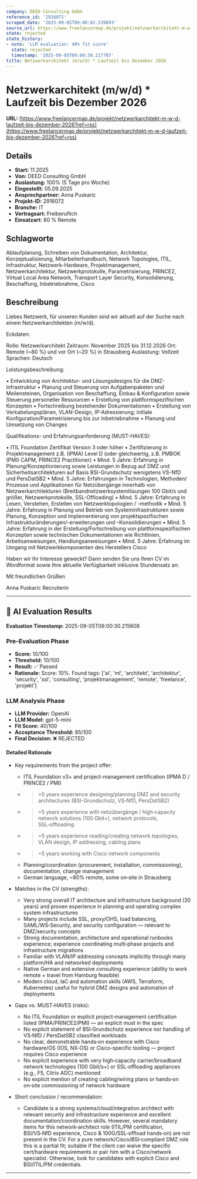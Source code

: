 ```yaml
---
company: DEED Consulting GmbH
reference_id: '2916072'
scraped_date: '2025-09-05T09:00:02.539893'
source_url: https://www.freelancermap.de/projekt/netzwerkarchitekt-m-w-d-laufzeit-bis-dezember-2026?ref=rss
state: rejected
state_history:
- note: 'LLM evaluation: 40% fit score'
  state: rejected
  timestamp: '2025-09-05T09:00:30.217707'
title: Netzwerkarchitekt (m/w/d) * Laufzeit bis Dezember 2026
---
```



# Netzwerkarchitekt (m/w/d) * Laufzeit bis Dezember 2026
**URL:** [https://www.freelancermap.de/projekt/netzwerkarchitekt-m-w-d-laufzeit-bis-dezember-2026?ref=rss](https://www.freelancermap.de/projekt/netzwerkarchitekt-m-w-d-laufzeit-bis-dezember-2026?ref=rss)
## Details
- **Start:** 11.2025
- **Von:** DEED Consulting GmbH
- **Auslastung:** 100% (5 Tage pro Woche)
- **Eingestellt:** 05.09.2025
- **Ansprechpartner:** Anna Puskaric
- **Projekt-ID:** 2916072
- **Branche:** IT
- **Vertragsart:** Freiberuflich
- **Einsatzart:** 80
                                                % Remote

## Schlagworte
Ablaufplanung, Schreiben von Dokumentation, Architektur, Konzeptualisierung, Mitarbeiterhandbuch, Network Topologies, ITIL, Infrastruktur, Netzwerk-Hardware, Projektmanagement, Netzwerkarchitektur, Netzwerkprotokolle, Parametrisierung, PRINCE2, Virtual Local Area Network, Transport Layer Security, Konsolidierung, Beschaffung, Inbetriebnahme, Cisco

## Beschreibung
Liebes Netzwerk,
für unseren Kunden sind wir aktuell auf der Suche nach einem Netzwerkarchitekten (m/w/d).

Eckdaten:

Rolle: Netzwerkarchitekt
Zeitraum: November 2025 bis 31.12.2026
Ort: Remote (~80 %) und vor Ort (~20 %) in Strausberg
Auslastung: Vollzeit
Sprachen: Deutsch

Leistungsbeschreibung:

• Entwicklung von Architektur- und Lösungsdesigns für die DMZ-Infrastruktur
• Planung und Steuerung von Aufgabenpaketen und Meilensteinen, Organisation von Beschaffung, Einbau & Konfiguration sowie Steuerung personeller Ressourcen
• Erstellung von plattformspezifischen Konzepten
• Fortschreibung bestehender Dokumentationen
• Erstellung von Verkabelungsplänen, VLAN-Design, IP-Adressierung; initiale Konfiguration/Parametrisierung bis zur Inbetriebnahme
• Planung und Umsetzung von Changes

Qualifikations- und Erfahrungsanforderung (MUST-HAVES):

• ITIL Foundation Zertifikat Version 3 oder höher
• Zertifizierung in Projektmanagement z.B. (IPMA) Level D (oder gleichwertig, z.B. PMBOK (PMI) CAPM, PRINCE2 Practitioner)
• Mind. 5 Jahre: Erfahrung in Planung/Konzeptionierung sowie Leistungen in Bezug auf DMZ und Sicherheitsarchitekturen auf Basis BSI-Grundschutz wenigstens VS-NfD und PersDatSB2
• Mind. 5 Jahre: Erfahrungen in Technologien, Methoden/ Prozesse und Applikationen für Netzübergänge innerhalb von Netzwerkarchitekturen (Breitbandnetzwerksystemlösungen 100 Gbit/s und größer, Netzwerkprotokolle, SSL-Offloading)
• Mind. 5 Jahre: Erfahrung in Lesen, Verstehen, Erstellen von Netzwerktopologien / -methodik
• Mind. 5 Jahre: Erfahrung in Planung und Betrieb von Systeminfrastrukturen sowie Planung, Konzeption und Implementierung von projektspezifischen Infrastrukturänderungen/-erweiterungen und –Konsolidierungen
• Mind. 5 Jahre: Erfahrung in der Erstellung/Fortschreibung von plattformspezifischen Konzepten sowie technischen Dokumentationen wie Richtlinien, Arbeitsanweisungen, Handlungsanweisungen
• Mind. 5 Jahre: Erfahrung im Umgang mit Netzwerkkomponenten des Herstellers Cisco

Haben wir Ihr Interesse geweckt?
Dann senden Sie uns Ihren CV im Wordformat sowie Ihre aktuelle Verfügbarkeit inklusive Stundensatz an:

Mit freundlichen Grüßen

Anna Puskaric
Recruiterin

---

## 🤖 AI Evaluation Results

**Evaluation Timestamp:** 2025-09-05T09:00:30.215608

### Pre-Evaluation Phase
- **Score:** 10/100
- **Threshold:** 10/100
- **Result:** ✅ Passed
- **Rationale:** Score: 10%. Found tags: ['ai', 'ml', 'architekt', 'architektur', 'security', 'ssl', 'consulting', 'projektmanagement', 'remote', 'freelance', 'projekt']

### LLM Analysis Phase
- **LLM Provider:** OpenAI
- **LLM Model:** gpt-5-mini
- **Fit Score:** 40/100
- **Acceptance Threshold:** 85/100
- **Final Decision:** ❌ REJECTED

#### Detailed Rationale
- Key requirements from the project offer:
  - ITIL Foundation v3+ and project-management certification (IPMA D / PRINCE2 / PMI)
  - >=5 years experience designing/planning DMZ and security architectures (BSI-Grundschutz, VS‑NfD, PersDatSB2)
  - >=5 years experience with netzübergänge / high‑capacity network solutions (100 Gbit+), network protocols, SSL‑offloading
  - >=5 years experience reading/creating network topologies, VLAN design, IP addressing, cabling plans
  - >=5 years working with Cisco network components
  - Planning/coordination (procurement, installation, commissioning), documentation, change management
  - German language, ~80% remote, some on‑site in Strausberg

- Matches in the CV (strengths):
  - Very strong overall IT architecture and infrastructure background (30 years) and proven experience in planning and operating complex system infrastructures
  - Many projects include SSL, proxy/OHS, load balancing, SAML/WS‑Security, and security configuration — relevant to DMZ/security concepts
  - Strong documentation, architecture and operational runbooks experience; experience coordinating multi‑phase projects and infrastructure migrations
  - Familiar with VLAN/IP addressing concepts implicitly through many platform/HA and networked deployments
  - Native German and extensive consulting experience (ability to work remote + travel from Hamburg feasible)
  - Modern cloud, IaC and automation skills (AWS, Terraform, Kubernetes) useful for hybrid DMZ designs and automation of deployments

- Gaps vs. MUST‑HAVES (risks):
  - No ITIL Foundation or explicit project‑management certification listed (IPMA/PRINCE2/PMI) — an explicit must in the spec
  - No explicit statement of BSI‑Grundschutz experience nor handling of VS‑NfD / PersDatSB2 classified workloads
  - No clear, demonstrable hands‑on experience with Cisco hardware/OS (IOS, NX‑OS) or Cisco-specific tooling — project requires Cisco experience
  - No explicit experience with very high‑capacity carrier/broadband network technologies (100 Gbit/s+) or SSL‑offloading appliances (e.g., F5, Citrix ADC) mentioned
  - No explicit mention of creating cabling/wiring plans or hands‑on on‑site commissioning of network hardware

- Short conclusion / recommendation:
  - Candidate is a strong systems/cloud/integration architect with relevant security and infrastructure experience and excellent documentation/coordination skills. However, several mandatory items for this network‑architect role (ITIL/PM certification, BSI/VS‑NfD experience, Cisco & 100G/SSL‑offload hands‑on) are not present in the CV. For a pure network/Cisco/BSI‑compliant DMZ role this is a partial fit; suitable if the client can waive the specific cert/hardware requirements or pair him with a Cisco/network specialist. Otherwise, look for candidates with explicit Cisco and BSI/ITIL/PM credentials.

---
